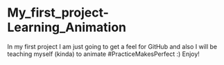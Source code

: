 # My_first_project-Learning_Animation
In my first project I am just going to get a feel for GitHub and also I will be teaching myself (kinda) to animate #PracticeMakesPerfect :) Enjoy!
